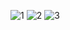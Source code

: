 ![1](https://user-images.githubusercontent.com/117704220/231345821-d4fb080b-c9ec-4730-a495-38ac603fe69e.jpeg)
![2](https://user-images.githubusercontent.com/117704220/231345823-7b40b698-14ab-46bf-8161-58a1640113ef.jpeg)
![3](https://user-images.githubusercontent.com/117704220/231345826-1178bd61-7e4a-471c-8a80-31db97161411.jpeg)
